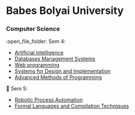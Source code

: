 # Babes Bolyai University
<h3> Computer Science</h3>
:open_file_folder: Sem 4:

* [Artificial intelligence](https://github.com/ioanachelaru/Faculty/tree/master/Artificial%20intelligence)
* [Databases Management Systems](https://github.com/ioanachelaru/Faculty/tree/master/Databases%20Management%20Systems)
* [Web programming](https://github.com/ioanachelaru/Faculty/tree/master/Web%20programming)
* [Systems for Design and Implementation](https://github.com/ioanachelaru/Faculty/tree/master/Systems%20for%20Design%20and%20Implementation)
* [Advanced Methods of Programming](https://github.com/ioanachelaru/Faculty/tree/master/Advanced%20Methods%20of%20Programming)

:open_file_folder: Sem 5:
* [Robotic Process Automation](https://github.com/ioanachelaru/Faculty/tree/master/Robotic%20Process%20Automation)
* [Formal Languages and Compilation Techniques](https://github.com/ioanachelaru/Faculty/tree/master/Formal%20Languages%20and%20Compilation%20Techniques)
